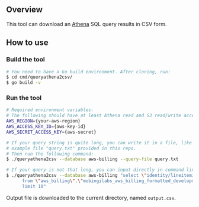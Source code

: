 ## Overview
This tool can download an [Athena](https://aws.amazon.com/athena/) SQL query results in CSV form.

## How to use

### Build the tool
```bash
# You need to have a Go build environment. After cloning, run:
$ cd cmd/queryathena2csv/
$ go build -v
```

### Run the tool
```bash
# Required environment variables:
# The following should have at least Athena read and S3 read/write access.
AWS_REGION={your-aws-region}
AWS_ACCESS_KEY_ID={aws-key-id}
AWS_SECRET_ACCESS_KEY={aws-secret}

# If your query string is quite long, you can write it in a file, like the
# example file "query.txt" provided in this repo.
# Then run the following command:
$ ./queryathena2csv --database aws-billing --query-file query.txt

# If your query is not that long, you can input directly in command line:
$ ./queryathena2csv --database aws-billing "select \"identity/lineitemid\" \
      from \"aws_billing\".\"mobingilabs_aws_billing_formatted_development\" \
      limit 10"
```

Output file is downloaded to the current directory, named `output.csv`.
